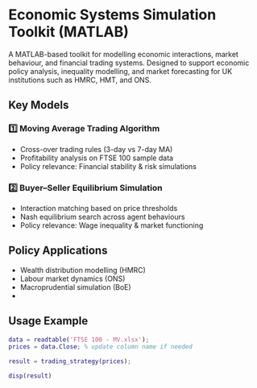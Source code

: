 # Economic Systems Simulation Toolkit (MATLAB)

A MATLAB-based toolkit for modelling economic interactions, market behaviour,
and financial trading systems. Designed to support economic policy analysis,
inequality modelling, and market forecasting for UK institutions such as
HMRC, HMT, and ONS.

## Key Models
### 1️⃣ Moving Average Trading Algorithm
- Cross-over trading rules (3-day vs 7-day MA)
- Profitability analysis on FTSE 100 sample data
- Policy relevance: Financial stability & risk simulations

### 2️⃣ Buyer–Seller Equilibrium Simulation
- Interaction matching based on price thresholds
- Nash equilibrium search across agent behaviours
- Policy relevance: Wage inequality & market functioning



## Policy Applications
- Wealth distribution modelling (HMRC)
- Labour market dynamics (ONS)
- Macroprudential simulation (BoE)
- 
## Usage Example

```matlab
data = readtable('FTSE 100 - MV.xlsx');
prices = data.Close; % update column name if needed

result = trading_strategy(prices);

disp(result)
